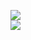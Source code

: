[![](https://img.shields.io/badge/Made%20With-Github%20Spray-lightgrey.svg?style=for-the-badge&logo=github)](https://github.com/Annihil/github-spray#8210)  
[![](https://i.imgur.com/2DrTn0Z.gif)](https://github.com/Annihil/github-spray)